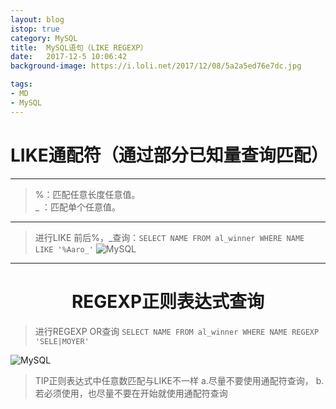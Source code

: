 ```yaml
---
layout: blog
istop: true
category: MySQL
title:  MySQL语句（LIKE REGEXP）
date:   2017-12-5 10:06:42
background-image: https://i.loli.net/2017/12/08/5a2a5ed76e7dc.jpg

tags:
- MD
- MySQL
---
```

# <center>LIKE通配符（通过部分已知量查询匹配）
***
> %：匹配任意长度任意值。\
> _ ：匹配单个任意值。
***
> 进行LIKE 前后%，_查询：`SELECT NAME FROM al_winner WHERE NAME LIKE '%Aaro_'`
![MySQL](https://i.loli.net/2017/12/08/5a2a5b9fde563.png)
***


# <center>REGEXP正则表达式查询
> 进行REGEXP OR查询 `SELECT NAME FROM al_winner WHERE NAME REGEXP 'SELE|MOYER'`

![MySQL](https://i.loli.net/2017/12/08/5a2a5bc19283f.png)


>TIP正则表达式中任意数匹配与LIKE不一样
a.尽量不要使用通配符查询，
b.若必须使用，也尽量不要在开始就使用通配符查询
